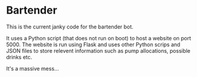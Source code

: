 # Bartender

This is the current janky code for the bartender bot.

It uses a Python script (that does not run on boot) to host a website on port 5000. 
The website is run using Flask and uses other Python scrips and JSON files to store relevent information such as pump allocations, possible drinks etc.

It's a massive mess...
